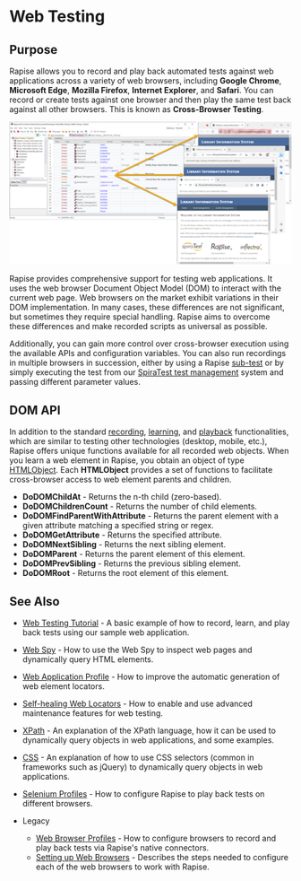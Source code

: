 # Web Testing

## Purpose

Rapise allows you to record and play back automated tests against web applications across a variety of web browsers, including **Google Chrome**, **Microsoft Edge**, **Mozilla Firefox**, **Internet Explorer**, and **Safari**. You can record or create tests against one browser and then play the same test back against all other browsers. This is known as **Cross-Browser Testing**.

![web_testing1](./img/web_testing1.png)

Rapise provides comprehensive support for testing web applications. It uses the web browser Document Object Model (DOM) to interact with the current web page. Web browsers on the market exhibit variations in their DOM implementation. In many cases, these differences are not significant, but sometimes they require special handling. Rapise aims to overcome these differences and make recorded scripts as universal as possible.

Additionally, you can gain more control over cross-browser execution using the available APIs and configuration variables. You can also run recordings in multiple browsers in succession, either by using a Rapise [sub-test](tests_and_sub_tests.md) or by simply executing the test from our [SpiraTest test management](spiratest_integration.md) system and passing different parameter values.

## DOM API

In addition to the standard [recording](recording.md), [learning](learn_object.md), and [playback](playback.md) functionalities, which are similar to testing other technologies (desktop, mobile, etc.), Rapise offers unique functions available for all recorded web objects. When you learn a web element in Rapise, you obtain an object of type [HTMLObject](../Libraries/HTMLObject.md). Each **HTMLObject** provides a set of functions to facilitate cross-browser access to web element parents and children.

- **DoDOMChildAt** - Returns the n-th child (zero-based).
- **DoDOMChildrenCount** - Returns the number of child elements.
- **DoDOMFindParentWithAttribute** - Returns the parent element with a given attribute matching a specified string or regex.
- **DoDOMGetAttribute** - Returns the specified attribute.
- **DoDOMNextSibling** - Returns the next sibling element.
- **DoDOMParent** - Returns the parent element of this element.
- **DoDOMPrevSibling** - Returns the previous sibling element.
- **DoDOMRoot** - Returns the root element of this element.

## See Also

- [Web Testing Tutorial](tutorial_record_and_playback.md) - A basic example of how to record, learn, and play back tests using our sample web application.
- [Web Spy](web_spy.md) - How to use the Web Spy to inspect web pages and dynamically query HTML elements.
- [Web Application Profile](web_app_profile.md) - How to improve the automatic generation of web element locators.
- [Self-healing Web Locators](web_self_healing.md) - How to enable and use advanced maintenance features for web testing.
- [XPath](xpath.md) - An explanation of the XPath language, how it can be used to dynamically query objects in web applications, and some examples.
- [CSS](css.md) - An explanation of how to use CSS selectors (common in frameworks such as jQuery) to dynamically query objects in web applications.
- [Selenium Profiles](selenium_settings_dialog.md) - How to configure Rapise to play back tests on different browsers.

- Legacy
    - [Web Browser Profiles](browser_settings.md) - How to configure browsers to record and play back tests via Rapise's native connectors.
    - [Setting up Web Browsers](setting_up_web_browsers.md) - Describes the steps needed to configure each of the web browsers to work with Rapise.